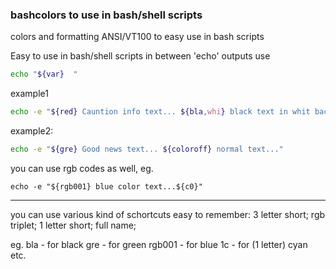 ### bashcolors to use in bash/shell scripts
colors and formatting ANSI/VT100 to easy use in bash scripts

Easy to use in bash/shell scripts in between 'echo' outputs
use
``` bash
echo "${var}  "
```

example1
``` bash
echo -e "${red} Cauntion info text... ${bla,whi} black text in whit background"
```

example2: 
``` bash
echo -e "${gre} Good news text... ${coloroff} normal text..."
```

you can use rgb codes as well, 
eg.
``` shell
echo -e "${rgb001} blue color text...${c0}"
```

---
you can use various kind of schortcuts easy to remember:
3 letter short;   rgb triplet;    1 letter short;   full name;

eg. 
bla - for black
gre - for green
rgb001 - for blue
1c - for (1 letter) cyan
etc.
